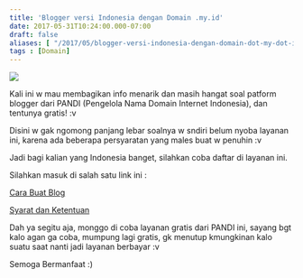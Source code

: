 ```yaml
---
title: 'Blogger versi Indonesia dengan Domain .my.id'
date: 2017-05-31T10:24:00.000-07:00
draft: false
aliases: [ "/2017/05/blogger-versi-indonesia-dengan-domain-dot-my-dot-id.html" ]
tags : [Domain]
---
```


[![](https://1.bp.blogspot.com/-zM-Xn6dzq3Q/WS75wDdxEOI/AAAAAAAACHE/7HD8BFXxH4oXvGYjCuWmfjef3OOT5BKjQCLcB/s400/patformbloggerbaruversiIndonesia.jpg)](https://1.bp.blogspot.com/-zM-Xn6dzq3Q/WS75wDdxEOI/AAAAAAAACHE/7HD8BFXxH4oXvGYjCuWmfjef3OOT5BKjQCLcB/s1600/patformbloggerbaruversiIndonesia.jpg)

  
Kali ini w mau membagikan info menarik dan masih hangat soal patform blogger dari PANDI (Pengelola Nama Domain Internet Indonesia), dan tentunya gratis! :v  
  
Disini w gak ngomong panjang lebar soalnya w sndiri belum nyoba layanan ini, karena ada beberapa persyaratan yang males buat w penuhin :v  
  
Jadi bagi kalian yang Indonesia banget, silahkan coba daftar di layanan ini.  
  
Silahkan masuk di salah satu link ini :  
  

[Cara Buat Blog](https://www.my.id/buat-blog/)

  

[Syarat dan Ketentuan](https://www.my.id/syarat-ketentuan/)

  
Dah ya segitu aja, monggo di coba layanan gratis dari PANDI ini, sayang bgt kalo agan ga coba, mumpung lagi gratis, gk menutup kmungkinan kalo suatu saat nanti jadi layanan berbayar :v  
  
Semoga Bermanfaat :)
